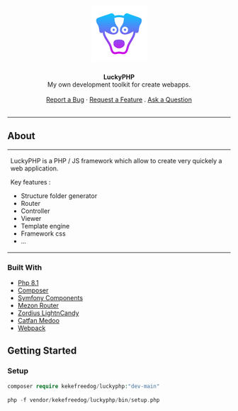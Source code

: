 <h1 align="center">
  <a href="https://github.com/kekefreedog/LuckyPHP">
    <img src="src/Kit/Media/Logo/LuckyPHP-500px.png" alt="Logo" width="125" height="125">
  </a>
</h1>

<div align="center">
  <b>LuckyPHP</b>
  <br>
  My own development toolkit for create webapps.
  <br />
  <br />
  <a href="https://github.com/kekefreedog/LuckyPHP/issues/new?title=[Bug]">Report a Bug</a>
  ·
  <a href="https://github.com/kekefreedog/LuckyPHP/issues/new?title=[Feature]">Request a Feature</a>
  .
  <a href="https://github.com/kekefreedog/LuckyPHP/issues/new?title=[Question]">Ask a Question</a>
</div>

<div align="center">
<br />
</div>

<!-- <details open="open">
<summary>Table of Contents</summary>

- [About](#about)
  - [Built With](#built-with)
- [Getting Started](#getting-started)
  - [Prerequisites](#prerequisites)
  - [Usage](#usage)
    - [Cookiecutter template](#cookiecutter-template)
    - [Manual setup](#manual-setup)
    - [Variables reference](#variables-reference)
- [Roadmap](#roadmap)
- [Contributing](#contributing)
- [Support](#support)
- [License](#license)
- [Acknowledgements](#acknowledgements)

</details> -->

---

## About

<table width="100%">
<tr>
<td>

LuckyPHP is a PHP / JS framework which allow to create very quickely a web application.

Key features :

- Structure folder generator
- Router
- Controller
- Viewer
- Template engine
- Framework css
- ...

<!-- <details open>
<summary>Additional info</summary>
<br>

... -->

</details>

</td>
</tr>
</table>

### Built With

- [Php 8.1](https://www.php.net/releases/8.1/en.php)
- [Composer](https://getcomposer.org/)
- [Symfony Components](https://symfony.com/components)
- [Mezon Router](https://github.com/alexdodonov/mezon-router)
- [Zordius LightnCandy](https://zordius.github.io/HandlebarsCookbook/)
- [Catfan Medoo](https://github.com/catfan/Medoo)
- [Webpack](https://webpack.js.org/)

## Getting Started

### Setup

```php
composer require kekefreedog/luckyphp:"dev-main" 
```
```php
php -f vendor/kekefreedog/luckyphp/bin/setup.php
```



<!-- ## Roadmap
...

## Support

...

## License

...

## Acknowledgements

...
 -->
<!-- https://github.com/dec0dOS/amazing-github-template#readme -->

